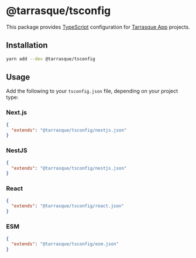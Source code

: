 # @tarrasque/tsconfig

This package provides [TypeScript](https://www.typescriptlang.org/) configuration for [Tarrasque App](https://tarrasque.app) projects.

## Installation

```sh
yarn add --dev @tarrasque/tsconfig
```

## Usage

Add the following to your `tsconfig.json` file, depending on your project type:

### Next.js

```json
{
  "extends": "@tarrasque/tsconfig/nextjs.json"
}
```

### NestJS

```json
{
  "extends": "@tarrasque/tsconfig/nestjs.json"
}
```

### React

```json
{
  "extends": "@tarrasque/tsconfig/react.json"
}
```

### ESM

```json
{
  "extends": "@tarrasque/tsconfig/esm.json"
}
```
